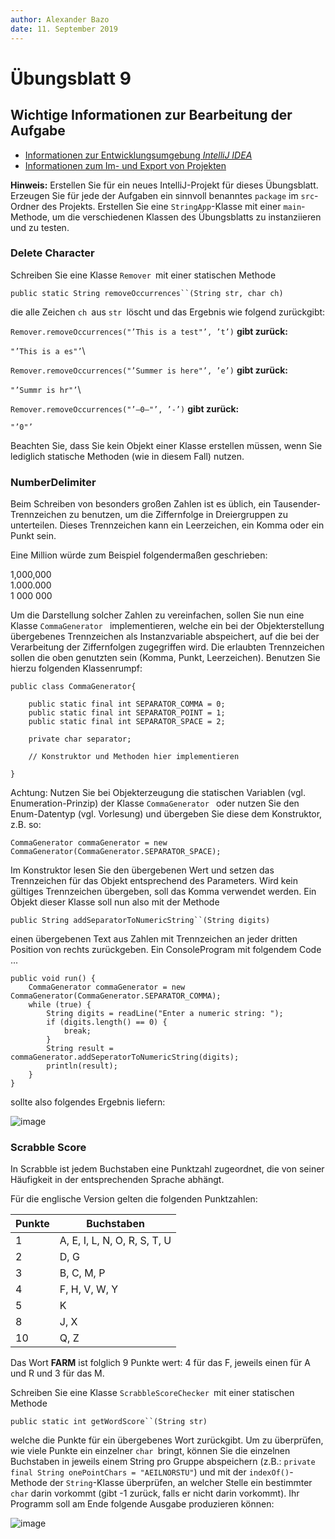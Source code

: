 ```yaml
---
author:	Alexander Bazo
date: 11. September 2019
---
```



# Übungsblatt 9

## Wichtige Informationen zur Bearbeitung der Aufgabe 

 - [Informationen zur Entwicklungsumgebung *IntelliJ IDEA*](https://regensburger-forscher.de/oop/tutorials/Entwicklungsumgebung)
 - [Informationen zum Im- und Export von Projekten](https://regensburger-forscher.de/oop/tutorials/Starterprojekte)

 
**Hinweis:** Erstellen Sie für ein neues IntelliJ-Projekt für dieses Übungsblatt. Erzeugen Sie für jede der Aufgaben ein sinnvoll benanntes
`package` im `src`-Ordner des Projekts. Erstellen Sie eine `StringApp`-Klasse mit einer `main`-Methode, um die verschiedenen Klassen des
Übungsblatts zu instanziieren und zu testen.

### **Delete Character**

Schreiben Sie eine Klasse `Remover `mit einer statischen Methode

`public static String removeOccurrences``(String str, char ch)`

die alle Zeichen `ch `aus `str `löscht und das Ergebnis wie folgend
zurückgibt:

`Remover.removeOccurrences("’This is a test"’, ’t’)` **gibt zurück:**

`"’This is a es"’`\

`Remover.removeOccurrences("’Summer is here"’, ’e’)` **gibt zurück:**

`"’Summr is hr"’`\

`Remover.removeOccurrences("’—0—"’, ’-’)` **gibt zurück:**
 
 `"’0"’`

Beachten Sie, dass Sie kein Objekt einer Klasse erstellen müssen, wenn
Sie lediglich statische Methoden (wie in diesem Fall) nutzen.

### **NumberDelimiter**

Beim Schreiben von besonders großen Zahlen ist es üblich, ein
Tausender-Trennzeichen zu benutzen, um die Ziffernfolge in Dreiergruppen zu unterteilen. Dieses Trennzeichen kann ein Leerzeichen, ein Komma oder
ein Punkt sein.

Eine Million würde zum Beispiel folgendermaßen geschrieben:

1,000,000\
1.000.000\
1 000 000

Um die Darstellung solcher Zahlen zu vereinfachen, sollen Sie nun eine
Klasse `CommaGenerator ` implementieren, welche ein bei der Objekterstellung
übergebenes Trennzeichen als Instanzvariable abspeichert, auf die bei
der Verarbeitung der Ziffernfolgen zugegriffen wird. Die erlaubten
Trennzeichen sollen die oben genutzten sein (Komma, Punkt, Leerzeichen).
Benutzen Sie hierzu folgenden Klassenrumpf:

    public class CommaGenerator{

        public static final int SEPARATOR_COMMA = 0;
        public static final int SEPARATOR_POINT = 1;
        public static final int SEPARATOR_SPACE = 2;
        
        private char separator;

        // Konstruktor und Methoden hier implementieren

    }

Achtung: Nutzen Sie bei Objekterzeugung die statischen Variablen (vgl.
Enumeration-Prinzip) der Klasse `CommaGenerator ` oder nutzen Sie den
Enum-Datentyp (vgl. Vorlesung) und übergeben Sie diese dem Konstruktor, z.B. so:

    CommaGenerator commaGenerator = new CommaGenerator(CommaGenerator.SEPARATOR_SPACE);

Im Konstruktor lesen Sie den übergebenen Wert und setzen das
Trennzeichen für das Objekt entsprechend des Parameters. Wird kein
gültiges Trennzeichen übergeben, soll das Komma verwendet werden. Ein
Objekt dieser Klasse soll nun also mit der Methode

`public String addSeparatorToNumericString``(String digits)`

einen übergebenen Text aus Zahlen mit Trennzeichen an jeder dritten
Position von rechts zurückgeben.
Ein ConsoleProgram mit folgendem Code ...

    public void run() {
        CommaGenerator commaGenerator = new CommaGenerator(CommaGenerator.SEPARATOR_COMMA);
        while (true) {
            String digits = readLine("Enter a numeric string: ");
            if (digits.length() == 0) {
                break;
            }
            String result = commaGenerator.addSeperatorToNumericString(digits);
            println(result);
        }
    }

sollte also folgendes Ergebnis liefern:

![image](img/07_CommaGenerator.png)


### **Scrabble Score**

In Scrabble ist jedem Buchstaben eine Punktzahl zugeordnet, die von
seiner Häufigkeit in der entsprechenden Sprache abhängt.

Für die englische Version gelten die folgenden Punktzahlen:

  
| **Punkte** |          **Buchstaben**            |
| --- | --- |
| 1 |             A, E, I, L, N, O, R, S, T, U    | 
| 2  |                        D, G                |
| 3  |                     B, C, M, P             | 
| 4    |                 F, H, V, W, Y            | 
| 5   |                        K                  | 
| 8   |                       J, X                |  
| 10    |                     Q, Z                | 

Das Wort **FARM** ist folglich 9 Punkte wert: 4 für das F, jeweils einen für A und R und 3 für das M.

Schreiben Sie eine Klasse `ScrabbleScoreChecker `mit einer statischen
Methode

`public static int getWordScore``(String str)`

welche die Punkte für ein übergebenes Wort zurückgibt. Um zu überprüfen, wie viele Punkte ein einzelner `char `bringt, können
Sie die einzelnen Buchstaben in jeweils einem String pro Gruppe
abspeichern (z.B.: `private final String onePointChars =
"AEILNORSTU"`) und mit der `indexOf()`-Methode der
`String`-Klasse überprüfen, an welcher Stelle ein bestimmter `char`
darin vorkommt (gibt -1 zurück, falls er nicht darin vorkommt). Ihr
Programm soll am Ende folgende Ausgabe produzieren können:

![image](img/07_scrabble.png)
